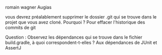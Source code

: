 romain wagner Augias

vous devrez préalablement supprimer le dossier .git qui se trouve dans le projet que vous avez cloné. Pourquoi ? Pour effacer l'historique des commits de git

Question : Observez les dépendances qui se trouve dans le fichier build.gradle, à quoi correspondent-t-elles ? Aux dépendances de JUnit et AssertJ
